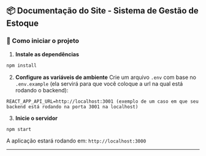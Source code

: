 ## 📦 Documentação do Site - Sistema de Gestão de Estoque

### 🚀 Como iniciar o projeto

1. **Instale as dependências**
```bash
npm install
```

2. **Configure as variáveis de ambiente**
Crie um arquivo `.env` com base no `.env.example` (ela servirá para que você coloque a url na qual está rodando o backend):
```env
REACT_APP_API_URL=http://localhost:3001 (exemplo de um caso em que seu backend está rodando na porta 3001 na localhost)
```

3. **Inicie o servidor**
```bash
npm start
```

A aplicação estará rodando em: `http://localhost:3000`

---